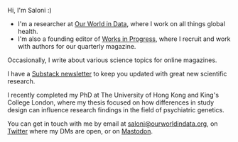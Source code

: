 Hi, I'm Saloni :)

- I'm a researcher at [Our World in Data](https://ourworldindata.org), where I work on all things global health. 
- I'm also a founding editor of [Works in Progress](https://worksinprogress.co), where I recruit and work with authors for our quarterly magazine. 

Occasionally, I write about various science topics for online magazines.

I have a [Substack newsletter](https://salonium.substack.com) to keep you updated with great new scientific research.

I recently completed my PhD at The University of Hong Kong and King's College London, where my thesis focused on how differences in study design can influence research findings in the field of psychiatric genetics.

You can get in touch with me by email at saloni@ourworldindata.org, on [Twitter](https://twitter.com/salonium) where my DMs are open, or on <a rel="me" href="https://fediscience.org/@salonium">Mastodon</a>.
